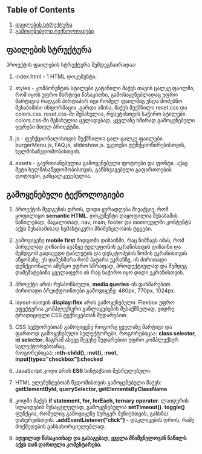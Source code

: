 

## Table of Contents

1. [ფაილების სტრუქტურა](#structure)
2. [გამოყენებული ტექნოლოგიები](#technologies)
   
## ფაილების სტრუქტურა

პროექტის ფაილების სტრუქტურა შემდეგნაირადაა:
1. index.html - 1 HTML დოკუმენტი.
2. styles - კომპონენტის სტილები გატანილი მაქვს თავის ცალკე ფაილში, რომ იყოს უფრო მარტივი წასაკითხი, გამოსაყენებლადაც უფრო მარტივია რადგან პირდაპირ იცი რომელ ფაილშიც უნდა მოძებნო შესაბამისი ინფორმაცია.
            გარდა ამისა, მაქვს შექმნილი reset.css და colors.css.
            reset.css-ში შენახულია, რესეტისთვის საჭირო სტილები. colors.css-ში შენახულია ცვლადებად, ყველაზე ხშირად გამოყენებული ფერები მთელ პროექტში. 
            
3. js - ფუნქციონალისთვის შექმნილია ცალ-ცალკე ფაილები.
        burgerMenu.js, FAQ.js, slideshow.js. უკეთესი ფუნქციონირებისთვის, ხელმისაწვდომობისთვის.
4. assets - გაერთიანებულია გამოყენებული ფოტოები და ფონტი. აქაც მეტი ხელმისაწვდომობისთვის, განსხვავებული გაფართოების ფოტოები, განცალკევებულია.

## გამოყენებული ტექნოლოგიები
1. პროექტის შედგენის დროს, დიდი ყურადღება მივაქციე, რომ ყოფილიყო **semantic HTML**. დოკუმენტი დაყოფილია შესაბამის ნაწილებად, მაგალითად, nav, main, footer და თითოეულში კონტენტს აქვს შესაბამისად სემანტიკური მნიშვნელობის ტეგები.
   
2. გამოვიყენე **mobile first** მიდგომა დიზაინში, რაც ნიშნავს იმას, რომ პირველად დიზაინი ავაწყე ტელეფონის ეკრანისთვის დიზაინი და შემდგომ გადავედი ტაბლეტის და დესკტოპების ზომის ეკრანისთვის აწყობაზე. ეს დამეხმარა რომ პატარა ეკრანზე, ის ძირითადი ფუნქციონალი ამეწყო უფრო სწრაფად, პროდუქტიულად და შემდეგ დამემატებინა ყველაფერი ის რაც საჭირო იყო დიდი ეკრანისთვის.
   
3.   პროექტი არის რესპონსიული, **media queries**-ის დახმარებით. ძირითადი ბრეიქფოინთები გამოვიყენე: 480px, 770px, 1024px.

4.  layout-ისთვის **display:flex** არის გამოყენებული. Flexbox უფრო ეფექტურია კომპლექსური განლაგებების შესაქმნელად, ვიდრე ტრადიციული CSS ტექნიკებთან შედარებით.

5.  CSS სექტორებთან გამოვიყენე როგორც ყველაზე მარტივი და ფართოდ გამოყენებული სელექტორები, როგორებიცაა: **class selector, id selector**, მაგრამ ასევე შევეხე შედარებით უფრო კომპლექსურ სელექტორებთანაც,       
    როგორებიცაა:
    **:nth-child(), :not(), :root, input[type="checkbox"]:checked**
    
6.  JavaScript კოდი არის **ES6** სინტაქსით შესრულებული.
   
7.  HTML ელემენტებთან წვდომისთვის გამოყენებული მაქვს: **getElementById, querySelector, getElementsByClassName**
   
8.  კოდში მაქვს **if statement, for, forEach, ternary operator**.
    ლაიდერის სლაიდების შესაცვლელად, გამოყენებულია **setTimeout()**.
    **toggle()** ფუნქცია, რომელიც გამოვიყენე ბურგერ მენიუსთვის, გახსნა/დახურვისთვის.
    **.addEventListener("click")** - დაკლიკების დროს, რამე მოქმედების განსახორციელებლად.
    
9. **ადვილად წასაკითხად და გასაგებად, ყველა მნიშვნელოვან ნაწილს აქვს თან დართული კომენტარები.**
